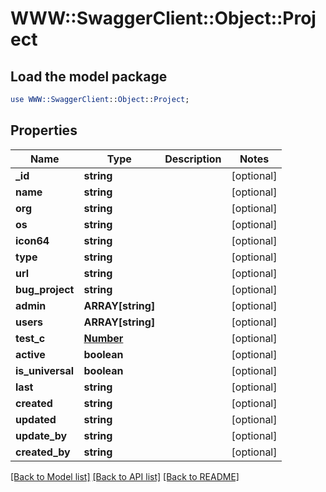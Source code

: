 # WWW::SwaggerClient::Object::Project

## Load the model package
```perl
use WWW::SwaggerClient::Object::Project;
```

## Properties
Name | Type | Description | Notes
------------ | ------------- | ------------- | -------------
**_id** | **string** |  | [optional] 
**name** | **string** |  | [optional] 
**org** | **string** |  | [optional] 
**os** | **string** |  | [optional] 
**icon64** | **string** |  | [optional] 
**type** | **string** |  | [optional] 
**url** | **string** |  | [optional] 
**bug_project** | **string** |  | [optional] 
**admin** | **ARRAY[string]** |  | [optional] 
**users** | **ARRAY[string]** |  | [optional] 
**test_c** | [**Number**](Number.md) |  | [optional] 
**active** | **boolean** |  | [optional] 
**is_universal** | **boolean** |  | [optional] 
**last** | **string** |  | [optional] 
**created** | **string** |  | [optional] 
**updated** | **string** |  | [optional] 
**update_by** | **string** |  | [optional] 
**created_by** | **string** |  | [optional] 

[[Back to Model list]](../README.md#documentation-for-models) [[Back to API list]](../README.md#documentation-for-api-endpoints) [[Back to README]](../README.md)


